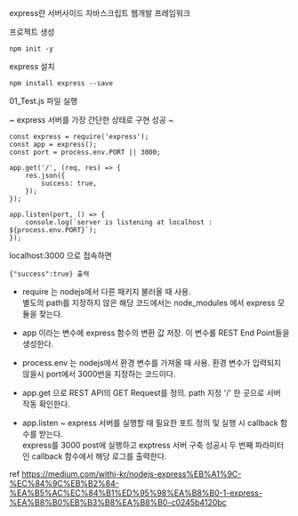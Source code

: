express란 서버사이드 자바스크립트 웹개발 프레임워크

프로젝트 생성

    npm init -y

express 설치

    npm install express --save

01_Test.js 파일 실행

~ express 서버를 가장 간단한 상태로 구현 성공 ~

    const express = require('express');
    const app = express();
    const port = process.env.PORT || 3000;

    app.get('/', (req, res) => {
        res.json({
            success: true,
        });
    });

    app.listen(port, () => {
        console.log(`server is listening at localhost : ${process.env.PORT}`);
    });

localhost:3000 으로 접속하면 

    {"success":true} 출력

- require 는 nodejs에서 다른 패키지 불러올 때 사용.<br>
  별도의 path를 지정하지 않은 해당 코드에서는 node_modules 에서 express 모듈을 찾는다.
  
- app 이라는 변수에 express 함수의 변환 값 저장. 이 변수롤 REST End Point들을 생성한다.

- process.env 는 nodejs에서 환경 변수를 가져올 때 사용. 환경 변수가 입력되지 않을시 port에서 3000번을 지정하는 코드이다.

- app.get 으로 REST API의 GET Request를 정의. path 지정 '/' 한 곳으로 서버 작동 확인한다.

- app.listen ~ express 서버를 실행할 때 필요한 포트 정의 및 실행 시 callback 함수를 받는다.<br>
  express를 3000 post에 실행하고 exptress 서버 구축 성공시 두 번째 파라미터인 callback 함수에서 해당 로그를 출력한다.

ref https://medium.com/withj-kr/nodejs-express%EB%A1%9C-%EC%84%9C%EB%B2%84-%EA%B5%AC%EC%84%B1%ED%95%98%EA%B8%B0-1-express-%EA%B8%B0%EB%B3%B8%EA%B8%B0-c0245b4120bc
